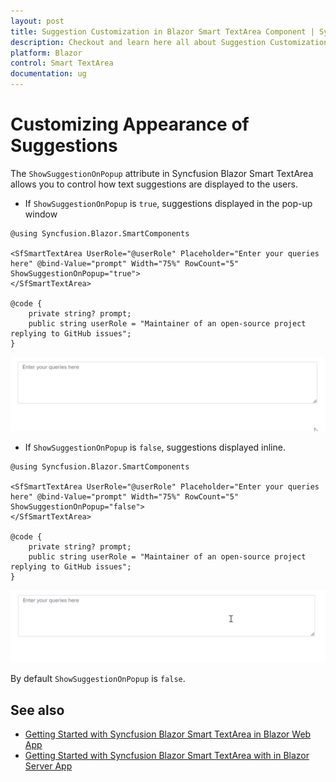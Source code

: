 ```yaml
---
layout: post
title: Suggestion Customization in Blazor Smart TextArea Component | Syncfusion
description: Checkout and learn here all about Suggestion Customization in Syncfusion Blazor Smart TextArea component and more.
platform: Blazor
control: Smart TextArea
documentation: ug
---
```


# Customizing Appearance of Suggestions 

The `ShowSuggestionOnPopup` attribute in Syncfusion Blazor Smart TextArea allows you to control how text suggestions are displayed to the users.

* If `ShowSuggestionOnPopup` is `true`, suggestions displayed in the pop-up window

```cshtml
@using Syncfusion.Blazor.SmartComponents

<SfSmartTextArea UserRole="@userRole" Placeholder="Enter your queries here" @bind-Value="prompt" Width="75%" RowCount="5" ShowSuggestionOnPopup="true">
</SfSmartTextArea>

@code {
    private string? prompt;
    public string userRole = "Maintainer of an open-source project replying to GitHub issues";
}
```

![SUggestion on popup](images/smart-textarea-popup.gif)

* If `ShowSuggestionOnPopup` is `false`, suggestions displayed inline.

```cshtml
@using Syncfusion.Blazor.SmartComponents

<SfSmartTextArea UserRole="@userRole" Placeholder="Enter your queries here" @bind-Value="prompt" Width="75%" RowCount="5" ShowSuggestionOnPopup="false">
</SfSmartTextArea>

@code {
    private string? prompt;
    public string userRole = "Maintainer of an open-source project replying to GitHub issues";
}
```

![SUggestion inline](images/smart-textarea-inline.gif)

By default `ShowSuggestionOnPopup` is `false`.

## See also

* [Getting Started with Syncfusion Blazor Smart TextArea in Blazor Web App](https://blazor.syncfusion.com/documentation/)
* [Getting Started with Syncfusion Blazor Smart TextArea with in Blazor Server App](https://blazor.syncfusion.com/documentation/)
